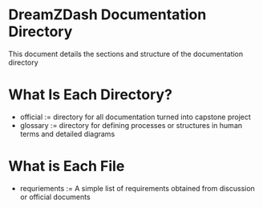 # DreamZDash Documentation Directory
This document details the sections and structure of the documentation directory

# What Is Each Directory?
- official := directory for all documentation turned into capstone project
- glossary := directory for defining processes or structures in human terms and detailed diagrams

# What is Each File
- requriements := A simple list of requirements obtained from discussion or official documents
